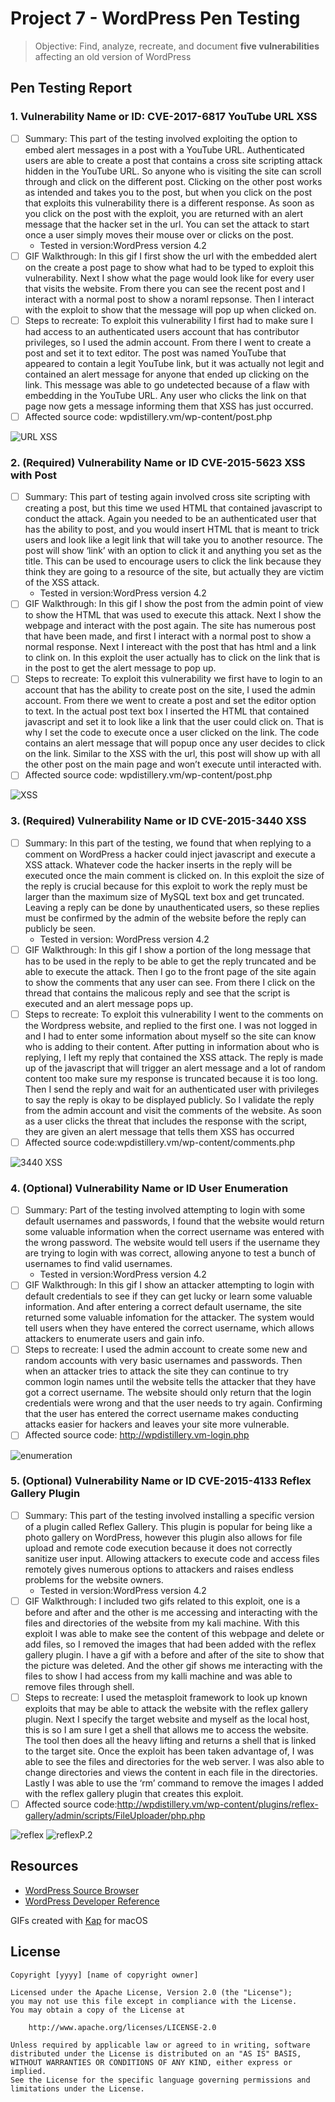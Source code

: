 # Project 7 - WordPress Pen Testing

> Objective: Find, analyze, recreate, and document **five vulnerabilities** affecting an old version of WordPress

## Pen Testing Report

### 1. Vulnerability Name or ID: CVE-2017-6817 YouTube URL XSS

- [ ] Summary: This part of the testing involved exploiting the option to embed alert messages in a post with a YouTube URL. Authenticated users are able to create a post that contains a cross site scripting attack hidden in the YouTube URL. So anyone who is visiting the site can scroll through and click on the different post. Clicking on the other post works as intended and takes you to the post, but when you click on the post that exploits this vulnerability there is a different response. As  soon as you click on the post with the exploit, you are returned with an alert message that the hacker set in the url. You can set the attack to start once a user simply moves their mouse over or clicks on the post.
  - Tested in version:WordPress version 4.2
- [ ] GIF Walkthrough: In this gif I first show the url with the embedded alert on the create a post page to show what had to be typed to exploit this vulnerability. Next I show what the page would look like for every user that visits the website. From there you can see the recent post and I interact with a normal post to show a noraml repsonse. Then I interact with the exploit to show that the message will pop up when clicked on. 
- [ ] Steps to recreate: To exploit this vulnerability I first had to make sure I had access to an authenticated users account that has contributor privileges, so I used the admin account. From there I went to create a post and set it to text editor. The post was named YouTube that appeared to contain a legit YouTube link, but it was actually not legit and contained an alert message for anyone that ended up clicking on the link. This message was able to go undetected because of a flaw with embedding in the YouTube URL. Any user who clicks the link on that page now gets a message informing them that XSS has just occurred.
- [ ] Affected source code: wpdistillery.vm/wp-content/post.php
<img src="CVE-2017-6817 YouTube URL XSS.gif" alt="URL XSS">


  
### 2. (Required) Vulnerability Name or ID  CVE-2015-5623 XSS with Post

- [ ] Summary: This part of testing again involved cross site scripting with creating a post, but this time we used HTML that contained javascript to conduct the attack. Again you needed to be an authenticated user that has the ability to post, and you would insert HTML that is meant to trick users and look like a legit link that will take you to another resource. The post will show ‘link’ with an option to click it and anything you set as the title. This can be used to encourage users to click the link because they think they are going to a resource of the site, but actually they are victim of the XSS attack.
  - Tested in version:WordPress version 4.2
- [ ] GIF Walkthrough: In this gif I show the post from the admin point of view to show the HTML that was used to execute this attack. Next I show the webpage and interact with the post again. The site has numerous post that have been made, and first I interact with a normal post to show a normal response. Next I intereact with the post that has html and a link to clink on. In this exploit the user actually has to click on the link that is in the post to get the alert message to pop up. 
- [ ] Steps to recreate: To exploit this vulnerability we first have to login to an account that has the ability to create post on the site, I used the admin account. From there we went to create a post and set the editor option to text. In the actual post text box I inserted the HTML that contained javascript and set it to look like a link that the user could click on. That is why I set the code to execute once a user clicked on the link. The code contains an alert message that will popup once any user decides to click on the link. Similar to the XSS with the url, this post will show up with all the other post on the main page and won’t execute until interacted with. 
- [ ] Affected source code: wpdistillery.vm/wp-content/post.php
<img src="CVE-2015-5623_XSS.gif" alt="XSS">


### 3. (Required) Vulnerability Name or ID CVE-2015-3440 XSS

- [ ] Summary: In this part of the testing, we found that when replying to a comment on WordPress a hacker could inject javascript and execute a XSS attack. Whatever code the hacker inserts in the reply will be executed once the main comment is clicked on. In this exploit the size of the reply is crucial because for this exploit to work the reply must be larger than the maximum size of MySQL text box and get truncated. Leaving a reply can be done by unauthenticated users, so these replies must be confirmed by the admin of the website before the reply can publicly be seen.
  - Tested in version: WordPress version 4.2 
- [ ] GIF Walkthrough: In this gif I show a portion of the long message that has to be used in the reply to be able to get the reply truncated and be able to execute the attack. Then I go to the front page of the site again to show the comments that any user can see. From there I click on the thread that contains the malicous reply and see that the script is executed and an alert message pops up. 
- [ ] Steps to recreate: To exploit this vulnerability I went to the comments on the Wordpress website, and replied to the first one. I was not logged in and I had to enter some information about myself so the site can know who is adding to their content. After putting in information about who is replying, I left my reply that contained the XSS attack. The reply is made up of the javascript that will trigger an alert message and a lot of random content too make sure my response is truncated because it is too long. Then I send the reply and wait for an authenticated user with privileges to say the reply is okay to be displayed publicly. So I validate the reply from the admin account and visit the comments of the website. As soon as a user clicks the threat that includes the response with the script, they are given an alert message that tells them XSS has occurred
- [ ] Affected source code:wpdistillery.vm/wp-content/comments.php
<img src="CVE-2015-3440 XSS.gif" alt="3440 XSS">


### 4. (Optional) Vulnerability Name or ID User Enumeration 

- [ ] Summary: Part of the testing involved attempting to login with some default usernames and passwords, I found that the website would return some valuable  information when the correct username was entered with the wrong password. The website would tell users if the username they are trying to login with was correct, allowing anyone to test a bunch of usernames to find valid usernames.
  - Tested in version:WordPress version 4.2
- [ ] GIF Walkthrough: In this gif I show an attacker attempting to login with default credentials to see if they can get lucky or learn some valuable information. And after entering a correct default username, the site returned some valuable infomation for the attacker. The system would tell users when they have entered the correct username, which allows attackers to enumerate users and gain info. 
- [ ] Steps to recreate: I used the admin account to create some new and random accounts with very basic usernames and passwords. Then when an attacker tries to attack the site they can continue to try common login names until the website tells the attacker that they have got a correct username. The website should only return that the login credentials were wrong and that the user needs to try again. Confirming that the user has entered the correct username makes conducting attacks easier for hackers and leaves your site more vulnerable.
- [ ] Affected source code:  http://wpdistillery.vm-login.php
<img src="userENUMERATION.gif" alt="enumeration">


### 5. (Optional) Vulnerability Name or ID CVE-2015-4133 Reflex Gallery Plugin

- [ ] Summary: This part of the testing involved installing a specific version of a plugin called Reflex Gallery. This plugin is popular for being like a photo gallery on WordPress, however this plugin also allows for file upload and remote code execution because it does not correctly sanitize user input. Allowing attackers to execute code and access files remotely gives numerous options to attackers and raises endless problems for the website owners. 
  - Tested in version:WordPress version 4.2
- [ ] GIF Walkthrough: I included two gifs related to this exploit, one is a before and after and the other is me accessing and interacting with the files and directories of the website from my kali machine. With this exploit I was able to make see the content of this webpage and delete or add files, so I removed the images that had been added with the reflex gallery plugin. I have a gif with a before and after of the site to show that the picture was deleted. And the other gif shows me interacting with the files to show I had access from my kalli machine and was able to remove files through shell. 
- [ ] Steps to recreate: I used the metasploit framework to look up known exploits that may be able to attack the website with the reflex gallery plugin. Next I specify the target website and myself as the local host, this is so I am sure I get a shell that allows me to access the website. The tool then does all the heavy lifting and returns a shell that is linked to the target site. Once the exploit has been taken advantage of, I was able to see the files and directories for the web server. I was also able to change directories and views the content in each file in the directories. Lastly I was able to use the ‘rm’  command to remove the images I added with the reflex gallery plugin that creates this exploit.
- [ ] Affected source code:http://wpdistillery.vm/wp-content/plugins/reflex-gallery/admin/scripts/FileUploader/php.php
<img src="reflexSHELL.gif" alt="reflex"> 

<img src="Before_After_reflex.gif" alt="reflexP.2"> 


## Resources

- [WordPress Source Browser](https://core.trac.wordpress.org/browser/)
- [WordPress Developer Reference](https://developer.wordpress.org/reference/)

GIFs created with [Kap](https://getkap.co/) for macOS


## License

    Copyright [yyyy] [name of copyright owner]

    Licensed under the Apache License, Version 2.0 (the "License");
    you may not use this file except in compliance with the License.
    You may obtain a copy of the License at

        http://www.apache.org/licenses/LICENSE-2.0

    Unless required by applicable law or agreed to in writing, software
    distributed under the License is distributed on an "AS IS" BASIS,
    WITHOUT WARRANTIES OR CONDITIONS OF ANY KIND, either express or implied.
    See the License for the specific language governing permissions and
    limitations under the License.

